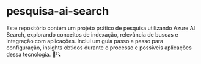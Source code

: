 # pesquisa-ai-search
Este repositório contém um projeto prático de pesquisa utilizando Azure AI Search, explorando conceitos de indexação, relevância de buscas e integração com aplicações. Inclui um guia passo a passo para configuração, insights obtidos durante o processo e possíveis aplicações dessa tecnologia. 🚀🔍
